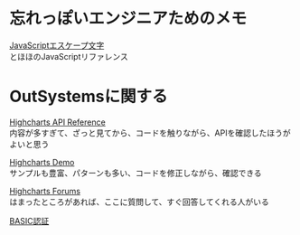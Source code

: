 # 忘れっぽいエンジニアためのメモ

[JavaScriptエスケープ文字](http://www.tohoho-web.com/js/string.htm)  
とほほのJavaScriptリファレンス

# OutSystemsに関する
[Highcharts API Reference](https://api.highcharts.com/highcharts/labels.style)     
内容が多すぎて、ざっと見てから、コードを触りながら、APIを確認したほうがよいと思う	
	
[Highcharts Demo](https://www.highcharts.com/demo)    
サンプルも豊富、パターンも多い、コードを修正しながら、確認できる	
	
[Highcharts Forums](https://www.outsystems.com/forums/25/technology-integration/)     
はまったところがあれば、ここに質問して、すぐ回答してくれる人がいる	

[BASIC認証](https://github.com/wangzhijin/memo/blob/master/txt)
